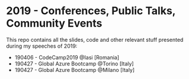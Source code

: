 # 2019 - Conferences, Public Talks, Community Events

This repo contains all the slides, code and other relevant stuff presented during my speeches of 2019:

- 190406 - CodeCamp2019 @Iasi [Romania]
- 190427 - Global Azure Bootcamp @Torino [Italy]
- 190427 - Global Azure Bootcamp @Milano [Italy]